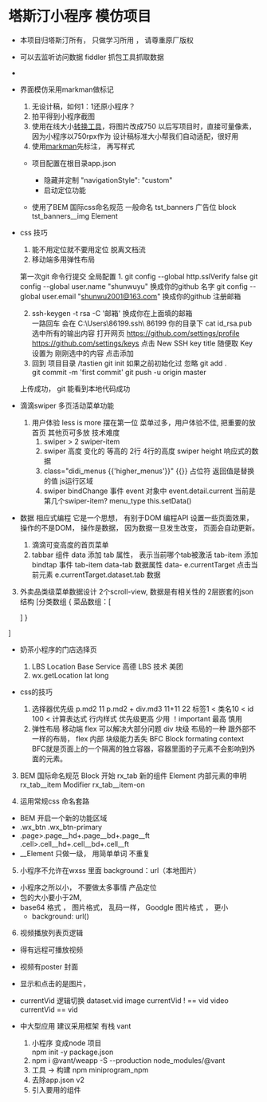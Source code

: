 # 塔斯汀小程序 模仿项目

- 本项目归塔斯汀所有， 只做学习所用 ， 请尊重原厂版权
- 可以去监听访问数据  fiddler  抓包工具抓取数据
- 
- 界面模仿采用markman做标记
  1. 无设计稿，如何1：1还原小程序？
  2. 拍平得到小程序截图
  3. 使用在线大小[转换工具](https://www.gaitubao.com/)，将图片改成750
    以后写项目时，直接可量像素， 因为小程序以750rpx作为
    设计稿标准大小帮我们自动适配，很好用
  4. 使用[markman](http://www.getmarkman.com/)先标注， 再写样式


  - 项目配置在根目录app.json
    - 隐藏并定制  "navigationStyle": "custom"
    - 启动定位功能
   
   
   - 使用了BEM 国际css命名规范
    一般命名 tst_banners 广告位  block
             tst_banners__img   Element


- css 技巧
  1. 能不用定位就不要用定位
     脱离文档流
  2. 移动端多用弹性布局


  第一次git 命令行提交
  全局配置 
  1. 
    git config --global http.sslVerify false
    git config --global user.name "shunwuyu"  换成你的github 名字
    git config --global user.email "shunwu2001@163.com" 换成你的github 注册邮箱

  2.  ssh-keygen -t rsa -C '邮箱'  换成你在上面填的邮箱   
    一路回车   会在 C:\Users\86199\.ssh\       86199 你的目录下
    cat id_rsa.pub   选中所有的输出内容
    打开网页  https://github.com/settings/profile
    https://github.com/settings/keys
    点击 New SSH key
    title 随便取   Key  设置为
    刚刚选中的内容
    点击添加
  3. 回到 项目目录   /tastien
    git init    如果之前初始化过 忽略
    git  add .   
    git  commit -m 'first commit'
    git push -u origin master

    上传成功， git 能看到本地代码成功

- 滴滴swiper 多页活动菜单功能
   1. 用户体验   less is more  摆在第一位
      菜单过多，用户体验不佳,  把重要的放首页
      其他页可多放 
      技术难度
      1. swiper > 2 swiper-item
      2. swiper 高度  变化的  等高的
          2行
          4行的高度
          swiper height 响应式的数据  
      3. class="didi_menus {{'higher_menus'}}"
      {{}} 占位符  返回值是替换的值
      js运行区域
      4. swiper bindChange 事件
      event 对象中
      event.detail.current  当前是第几个swiper-item?
      menu_type
      this.setData()
- 数据 相应式编程
  它是一个思想， 有别于DOM 编程API
  设置一些页面效果，操作的不是DOM，
  操作是数据， 因为数据一旦发生改变， 页面会自动更新。
  1. 滴滴可变高度的首页菜单
  2. tabbar 组件
     data 添加  tab 属性， 表示当前哪个tab被激活
     tab-item 添加bindtap  事件
     tab-item  data-tab 数据属性 data-
     e.currentTarget  点击当前元素
     e.currentTarget.dataset.tab 数据
3. 外卖品类级菜单数据设计
  2个scroll-view, 数据是有相关性的
  2层嵌套的json结构
  [分类数组
  {
      菜品数组：[

      ]
  }

  ]

- 奶茶小程序的门店选择页
   1. LBS Location Base Service
       高德 LBS 技术
       美团 
   2. wx.getLocation
     lat long


- css的技巧
  1. 选择器优先级
  p.md2  11
  p.md2 + div.md3  11+11  22
    标签1 < 类名10 < id 100 < 计算表达式
   行内样式  优先级更高 少用
   ！important 最高 慎用
   2. 弹性布局 
      移动端  flex   可以解决大部分问题
      div  块级
      布局的一种  跟外部不一样的布局， 
      flex  内部  块级能力丢失  BFC
      Block formating context
      BFC就是页面上的一个隔离的独立容器，容器里面的子元素不会影响到外面的元素。

3. BEM 国际命名规范
    Block  开始   rx_tab  新的组件
    Element  内部元素的申明  rx_tab__item
    Modifier  rx_tab__item-on

4. 运用常规css 命名套路
  - BEM  开启一个新的功能区域
  - .wx_btn .wx_btn-primary
  - .page>.page__hd+.page__bd+.page__ft
  .cell>.cell__hd+.cell__bd+.cell__ft
  - __Element 只做一级， 用简单单词  不重复
5. 小程序不允许在wxss 里面 background：url（本地图片）
 - 小程序之所以小，  不要做太多事情  产品定位
 - 包的大小要小于2M,
 - base64 格式 ， 图片格式，
   乱码一样， Goodgle 图片格式 ， 更小
   - background: url()
6. 视频播放列表页逻辑
 - 得有远程可播放视频
 - 视频有poster 封面
 - 显示和点击的是图片，
 - currentVid  逻辑切换
   dataset.vid
       image  currentVid ! == vid
       video  currentVid == vid

- 中大型应用  建议采用框架
   有栈  vant
   1. 小程序  变成node  项目  
      npm init -y   package.json
   2. npm i @vant/weapp -S --production
   node_modules/@vant
   3. 工具 -> 构建 npm  miniprogram_npm
   4. 去除app.json
    v2
   5. 引入要用的组件

   

      


 
     
